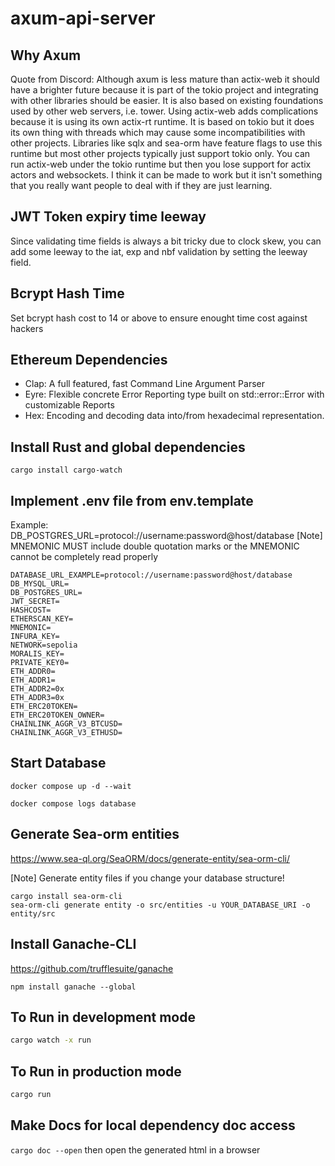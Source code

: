 # axum-api-server

## Why Axum

Quote from Discord: Although axum is less mature than actix-web it should have a brighter future because it is part of the tokio project and integrating with other libraries should be easier. It is also based on existing foundations used by other web servers, i.e. tower.
Using actix-web adds complications because it is using its own actix-rt runtime. It is based on tokio but it does its own thing with threads which may cause some incompatibilities with other projects. Libraries like sqlx and sea-orm have feature flags to use this runtime but most other projects typically just support tokio only. You can run actix-web under the tokio runtime but then you lose support for actix actors and websockets. I think it can be made to work but it isn't something that you really want people to deal with if they are just learning.

## JWT Token expiry time leeway

Since validating time fields is always a bit tricky due to clock skew, you can add some leeway to the iat, exp and nbf validation by setting the leeway field.

## Bcrypt Hash Time

Set bcrypt hash cost to 14 or above to ensure enought time cost against hackers

## Ethereum Dependencies

- Clap: A full featured, fast Command Line Argument Parser
- Eyre: Flexible concrete Error Reporting type built on std::error::Error with customizable Reports
- Hex: Encoding and decoding data into/from hexadecimal representation.

## Install Rust and global dependencies

`cargo install cargo-watch`

## Implement .env file from env.template

Example:
DB_POSTGRES_URL=protocol://username:password@host/database
[Note] MNEMONIC MUST include double quotation marks or the MNEMONIC cannot be completely read properly

```
DATABASE_URL_EXAMPLE=protocol://username:password@host/database
DB_MYSQL_URL=
DB_POSTGRES_URL=
JWT_SECRET=
HASHCOST=
ETHERSCAN_KEY=
MNEMONIC=
INFURA_KEY=
NETWORK=sepolia
MORALIS_KEY=
PRIVATE_KEY0=
ETH_ADDR0=
ETH_ADDR1=
ETH_ADDR2=0x
ETH_ADDR3=0x
ETH_ERC20TOKEN=
ETH_ERC20TOKEN_OWNER=
CHAINLINK_AGGR_V3_BTCUSD=
CHAINLINK_AGGR_V3_ETHUSD=
```

## Start Database

```
docker compose up -d --wait

docker compose logs database
```

## Generate Sea-orm entities

https://www.sea-ql.org/SeaORM/docs/generate-entity/sea-orm-cli/

[Note] Generate entity files if you change your database structure!

```
cargo install sea-orm-cli
sea-orm-cli generate entity -o src/entities -u YOUR_DATABASE_URI -o entity/src
```

## Install Ganache-CLI

https://github.com/trufflesuite/ganache

```
npm install ganache --global
```

## To Run in development mode

```bash
cargo watch -x run
```

## To Run in production mode

```bash
cargo run
```

## Make Docs for local dependency doc access

`cargo doc --open`
then open the generated html in a browser
